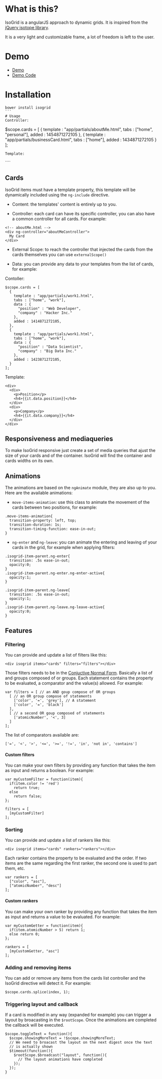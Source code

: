 # What is this?

IsoGrid is a angularJS approach to dynamic grids. It is inspired from the [jQuery isotope library](http://isotope.metafizzy.co/).

It is a very light and customizable frame, a lot of freedom is left to the user.

# Demo
- [Demo](http://tristanguigue.github.io/IsoGrid)
- [Demo Code](https://github.com/tristanguigue/IsoGrid/tree/gh-pages)

# Installation

````
bower install isogrid
```
# Usage
Controller:
````
$scope.cards = [
  {
    template : "app/partials/aboutMe.html",
    tabs : ["home", "personal"],
    added : 1454871272105
  },
  {
    template : "app/partials/businessCard.html",
    tabs : ["home"],
    added : 1434871272105
  }
];
````
Template:
````  
<div isogrid items="cards"></div>
````

## Cards

IsoGrid items must have a template property, this template will be dynamically included using the `ng-include` directive.

- Content: the templates' content is entirely up to you. 

- Controller: each card can have its specific controller, you can also have a common controller for all cards. For example: 
````
<!-- aboutMe.html -->
<div ng-controller="aboutMeController">
  My Card
</div>
````

- External Scope: to reach the controller that injected the cards from the cards themselves you can use `externalScope()`

- Data: you can provide any data to your templates from the list of cards, for example:

Contoller:
````
$scope.cards = [
  {
    template : "app/partials/work1.html",
    tabs : ["home", "work"],
    data : {
      "position" : "Web Developer",
      "company" : "Hacker Inc."
    },
    added : 1414871272105,
  },
  {
    template : "app/partials/work1.html",
    tabs : ["home", "work"],
    data : {
      "position" : "Data Scientist",
      "company" : "Big Data Inc."
    },
    added : 1423871272105,
  }
];
````
Template:
````
<div>
  <div>
    <p>Position</p>
    <h4>{{it.data.position}}</h4>
  </div>
  <div>
    <p>Company</p>
    <h4>{{it.data.company}}</h4>
  </div>
</div>
````

## Responsiveness and mediaqueries
To make IsoGrid responsive just create a set of media queries that ajust the size of your cards and of the container. IsoGrid will find the container and cards widths on its own.

## Animations
The animations are based on the `ngAnimate` module, they are also up to you. Here are the available animations:

- `move-items-animation`: use this class to animate the movement of the cards between two positions, for example:
````
.move-items-animation{
  transition-property: left, top;
  transition-duration: 1s;
  transition-timing-function: ease-in-out;
}
````
- `ng-enter` and `ng-leave`: you can animate the entering and leaving of your cards in the grid, for example when applying filters: 

````
.isogrid-item-parent.ng-enter{
  transition: .5s ease-in-out;
  opacity:0;
}
.isogrid-item-parent.ng-enter.ng-enter-active{
  opacity:1;
}

.isogrid-item-parent.ng-leave{
  transition: .5s ease-in-out;
  opacity:1;
}
.isogrid-item-parent.ng-leave.ng-leave-active{
  opacity:0;
}
````

## Features

### Filtering
You can provide and update a list of filters like this: 
````
<div isogrid items="cards" filters="filters"></div>
````
Those filters needs to be in the [Conjuctive Normal Form](http://en.wikipedia.org/wiki/Conjunctive_normal_form). Basically a list of and groups composed of or groups. Each statement contains the property to be evaluated, a comparator and the value(s) allowed. For example:
````
var filters = [ // an AND goup compose of OR groups
  [ // an OR group compose of statements
    ['color', '=', 'grey'], // A statement
    ['color', '=', 'black']
  ],
  [ // a second OR goup composed of statements
    ['atomicNumber', '<', 3]
  ]
];
````
The list of comparators available are: 
````
['=', '<', '>', '<=', '>=', '!=', 'in', 'not in', 'contains']
````
#### Custom filters

You can make your own filters by providing any function that takes the item as input and returns a boolean. For example:
````
var myCustomFilter = function(item){
  if(item.color != 'red')
    return true;
  else
    return false;
};

filters = [
  [myCustomFilter]
];
````

### Sorting
You can provide and update a list of rankers like this: 
````
<div isogrid items="cards" rankers="rankers"></div>
````
Each ranker contains the property to be evaluated and the order. If two items are the same regarding the first ranker, the second one is used to part them, etc. 
````
var rankers = [ 
  ["color", "asc"], 
  ["atomicNumber", "desc"]
];
````
#### Custom rankers

You can make your own ranker by providing any function that takes the item as input and returns a value to be evaluated. For example:

````
var myCustomGetter = function(item){
  if(item.atomicNumber > 5) return 1;
  else return 0;
};

rankers = [
  [myCustomGetter, "asc"]
];
````

### Adding and removing items

You can add or remove any items from the cards list controller and the IsoGrid directive will detect it. For example:
````
$scope.cards.splice(index, 1);
````

### Triggering layout and callback
If a card is modified in any way (expanded for example) you can trigger a layout by broacasting in the `$rootScope`. Once the animations are completed the callback will be executed.

````
$scope.toggleText = function(){
  $scope.showingMoreText = !$scope.showingMoreText;
  // We need to broacast the layout on the next digest once the text
  // is actually shown
  $timeout(function(){
    $rootScope.$broadcast("layout", function(){
      // The layout animations have completed
    });
  });
}
````




